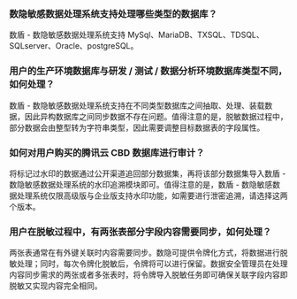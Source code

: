 ### 数隐敏感数据处理系统支持处理哪些类型的数据库？
数盾 - 数隐敏感数据处理系统支持 MySql、MariaDB、TXSQL、TDSQL、SQLserver、Oracle、postgreSQL。

### 用户的生产环境数据库与研发 / 测试 / 数据分析环境数据库类型不同，如何处理？
数盾 - 数隐敏感数据处理系统支持在不同类型数据库之间抽取、处理、装载数据，因此异构数据库之间同步数据不存在问题。值得注意的是，脱敏数据过程中，部分数据会由整型转为字符串类型，因此需要调整目标数据表的字段属性。

### 如何对用户购买的腾讯云 CBD 数据库进行审计？
将标记过水印的数据通过公开渠道追回部分数据集，再将该部分数据集导入数盾 - 数隐敏感数据处理系统的水印追溯模块即可。值得注意的是，数盾 - 数隐敏感数据处理系统仅限高级版与企业版支持水印功能，如需要进行泄密追溯，请选择这两个版本。

### 用户在脱敏过程中，有两张表部分字段内容需要同步，如何处理？
两张表通常在有外键关联时内容需要同步。数隐可提供令牌化方式，将数据进行脱敏处理；同时，每次令牌化脱敏后，令牌将可以进行保留。数据安全管理员在处理内容同步需求的两张或者多张表时，将令牌导入脱敏任务即可确保关联字段内容即脱敏又实现内容完全相同。